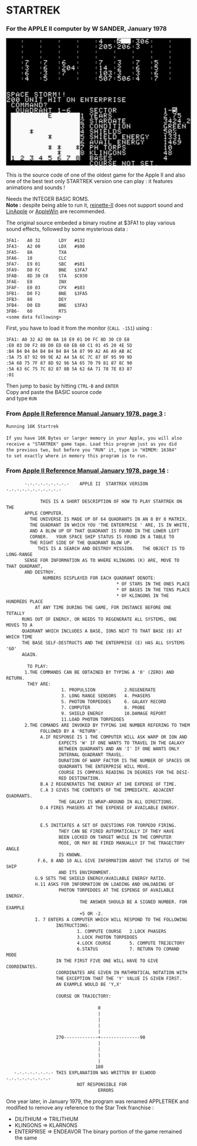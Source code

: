# STARTREK

### For the APPLE II computer by W SANDER, January 1978


![screenshoot](startrek.bmp)


This is the source code of one of the oldest game for the Apple II and also one of the best text only STARTREK version one can play : it features animations and sounds !

Needs the INTEGER BASIC ROMS.  
**Note :** despite being able to run it, [reinette-II](https://github.com/ArthurFerreira2/reinette-II) does not support sound and [LinApple](https://github.com/linappleii/linapple) or [AppleWin](https://github.com/AppleWin/AppleWin) are recommended.


The original source embeded a binary routine at $3FA1 to play various sound effects, followed by some mysterious data :

```
3FA1-   A0 32       LDY   #$32  
3FA3-   A2 00       LDX   #$00  
3FA5-   8A          TXA  
3FA6-   18          CLC  
3FA7-   E9 01       SBC   #$01  
3FA9-   D0 FC       BNE   $3FA7  
3FAB-   8D 30 C0    STA   $C030  
3FAE-   E8          INX  
3FAF-   E0 03       CPX   #$03  
3FB1-   D0 F2       BNE   $3FA5  
3FB3-   88          DEY  
3FB4-   D0 ED       BNE   $3FA3  
3FB6-   60          RTS  
<some data following>
```

First, you have to load it from the monitor (`CALL -151`) using :  

```
3FA1: A0 32 A2 00 8A 18 E9 01 D0 FC 8D 30 C0 E8
:E0 03 D0 F2 88 D0 ED 60 EB 60 C1 01 45 20 4E 5D
:B4 B4 B4 B4 B4 B4 B4 B4 5A 87 99 A2 A6 A9 AB AC
:5A 75 87 92 99 9E A2 A4 5A 6C 7C 87 8F 95 99 9D
:5A 68 75 7F 87 8D 92 96 5A 65 70 79 81 87 8C 90
:5A 63 6C 75 7C 82 87 8B 5A 62 6A 71 78 7E 83 87
:01
```

Then jump to basic by hitting `CTRL-B` and `ENTER`  
Copy and paste the BASIC source code  
and type `RUN`  


### From [Apple II Reference Manual January 1978, page 3](https://archive.org/details/Apple_II_Redbook/page/n5) :

```
Running 16K Startrek

If you have 16K Bytes or larger memory in your Apple, you will also
receive a "STARTREK" game tape. Load this program just as you did
the previous two, but before you "RUN" it, type in "HIMEM: 16384"
to set exactly where in memory this program is to run.
```


### From [Apple II Reference Manual January 1978, page 14](https://archive.org/details/Apple_II_Redbook/page/n16) :  

```
       -.-.-.-.-.-.-.-.-    APPLE II  STARTREK VERSION  -.-.-.-.-.-.-.-.-.-.-

             THIS IS A SHORT DESCRIPTION OF HOW TO PLAY STARTREK ON THE
       APPLE COMPUTER.
         THE UNIVERSE IS MADE UP OF 64 QUADRANTS IN AN 8 BY 8 MATRIX.
         THE QUADRANT IN WHICH YOU 'THE ENTERPRISE ' ARE, IS IN WHITE,
         AND A BLOW UP OF THAT QUADRANT IS FOUND IN THE LOWER LEFT
         CORNER.   YOUR SPACE SHIP STATUS IS FOUND IN A TABLE TO
         THE RIGHT SIDE OF THE QUADRANT BLOW UP.
            THIS IS A SEARCH AND DESTROY MISSION.   THE OBJECT IS TO LONG-RANGE
       SENSE FOR INFORMATION AS TO WHERE KLINGONS (K) ARE, MOVE TO THAT QUADRANT,
       AND DESTROY.
              NUMBERS DISPLAYED FOR EACH QUADRANT DENOTE:
                                          * OF STARS IN THE ONES PLACE
                                          * OF BASES IN THE TENS PLACE
                                          * OF KLINGONS IN THE HUNDREDS PLACE
           AT ANY TIME DURING THE GAME, FOR INSTANCE BEFORE ONE TOTALLY
      RUNS OUT OF ENERGY, OR NEEDS TO REGENERATE ALL SYSTEMS, ONE MOVES TO A
      QUADRANT WHICH INCLUDES A BASE, IONS NEXT TO THAT BASE (B) AT WHICH TIME
      THE BASE SELF-DESTRUCTS AND THE ENTERPRISE (E) HAS ALL SYSTEMS 'GO'
      AGAIN.

        TO PLAY:
       1.THE COMMANDS CAN BE OBTAINED BY TYPING A '0' (ZERO) AND RETURN.
        THEY ARE:
                     1. PROPULSION           2.REGENERATE
                     3. LONG RANGE SENSORS   4. PHASERS
                     5. PHOTON TORPEDOES     6. GALAXY RECORD
                     7. COMPUTER             8. PROBE
                     9. SHIELD ENERGY        10.DAMAGE REPORT
                     11.LOAD PHOTON TORPEDOES
       2.THE COMANDS ARE INVOKED BY TYPING 1HE NUMBER REFERING TO THEM
             FOLLOWED BY A 'RETURN'.
             A.IF RESPONSE IS 1 THE COMPUTER WILL ASK WARP OR ION AND
                    EXPECTS 'W' IF ONE WANTS TO TRAVEL IN THE GALAXY
                    BETWEEN QUADRANTS AND AN 'I' IF ONE WANTS ONLY
                    INTERNAL QUADRANT TRAVEL.
                    DURATION OF WARP FACTOR IS THE NUMBER OF SPACES OR
                    QUADRANTS THE ENTERPRISE WILL MOVE.
                    COURSE IS COMPASS READING IN DEGREES FOR THE DESI-
                    RED DESTINATION.
             B.A 2 REGENERATES THE ENERGY AT 1HE EXPENSE OF TIME.
             C.A 3 GIVES THE CONTENTS OF THE IMMEDIATE. ADJACENT QUADRANTS.
                    THE GALAXY IS WRAP-AROUND IN ALL DIRECTIONS.
             D.4 FIRES PHASERS AT THE EXPENSE OF AVAILABLE ENERGY.
             
             
             E.5 INITIATES A SET OF QUESTIONS FOR TORPEDO FIRING.
                    THEY CAN BE FIRED AUTOMATICALLY IF THEY HAVE
                    BEEN LOCKED ON TARGET WHILE IN THE COMPUTER
                    MODE, OR MAY BE FIRED MANUALLY IF THE TRAGECTORY ANGLE
                    IS KNOWN.
            F.6, 8 AND 10 ALL GIVE INFORMATION ABOUT THE STATUS OF THE SHIP
                    AND ITS ENVIRONMENT.
           G.9 SETS THE SHIELD ENERGY/AVAILABLE ENERGY RATIO.
           H.11 ASKS FOR INFORMATION ON LOADING AND UNLOADING OF
                    PHOTON TORPEDOES AT THE ESPENSE OF AVAILABLE ENERGY.
                            THE ANSWER SHOULD BE A SIGNED NUMBER. FOR EXAMPLE
                            +5 OR -2.
           I. 7 ENTERS A COMPUTER WHICH WILL RESPOND TO THE FOLLOWING
                   INSTRUCTIONS:
                           1. COMPUTE COURSE   2.LOCK PHASERS
                           3.LOCK PHOTON TORPEDOES
                           4.LOCK COURSE       5. COMPUTE TREJECTORY
                           6.STATUS            7. RETURN TO COMAND MODE
                   IN THE FIRST FIVE ONE WILL HAVE TO GIVE COORDINATES.
                   COORDINATES ARE GIVEN IN MATHMATICAL NOTATION WITH
                   THE EXCEPTION THAT THE 'Y' VALUE IS GIVEN FIRST.
                   AN EXAMPLE WOULD BE 'Y,X'
                   
                   COURSE OR TRAJECTORY:

                                   0
                                   |
                                   |
                                   |
                                   |
                   270-------------+---------------90
                                   |
                                   |
                                   |
                                   |
                                  180
   -.-.-.-.-.-.-.- THIS EXPLANATION WAS WRITTEN BY ELWOOD -.-.-.-.-.-.-.-.-
                           NOT RESPONSIBLE FOR
                                   ERRORS        
```


One year later, in January 1979, the program was renamed APPLETREK and modified to remove any reference to the Star Trek franchise :
- DILITHIUM => TRILITHIUM
- KLINGONS => KLARNONS
- ENTERPRISE => ENDEAVOR
The binary portion of the game remained the same

